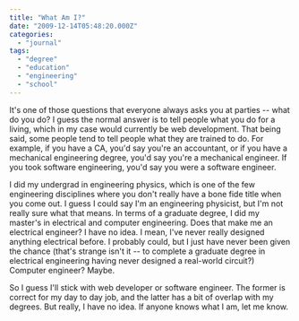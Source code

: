 ```yaml
---
title: "What Am I?"
date: "2009-12-14T05:48:20.000Z"
categories: 
  - "journal"
tags: 
  - "degree"
  - "education"
  - "engineering"
  - "school"
---
```


It's one of those questions that everyone always asks you at parties -- what do you do? I guess the normal answer is to tell people what you do for a living, which in my case would currently be web development. That being said, some people tend to tell people what they are trained to do. For example, if you have a CA, you'd say you're an accountant, or if you have a mechanical engineering degree, you'd say you're a mechanical engineer. If you took software engineering, you'd say you were a software engineer.

I did my undergrad in engineering physics, which is one of the few engineering disciplines where you don't really have a bone fide title when you come out. I guess I could say I'm an engineering physicist, but I'm not really sure what that means. In terms of a graduate degree, I did my master's in electrical and computer engineering. Does that make me an electrical engineer? I have no idea. I mean, I've never really designed anything electrical before. I probably could, but I just have never been given the chance (that's strange isn't it -- to complete a graduate degree in electrical engineering having never designed a real-world circuit?) Computer engineer? Maybe.

So I guess I'll stick with web developer or software engineer. The former is correct for my day to day job, and the latter has a bit of overlap with my degrees. But really, I have no idea. If anyone knows what I am, let me know.
